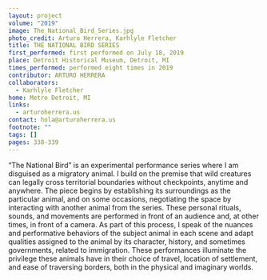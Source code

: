 ```yaml
---
layout: project
volume: "2019"
image: The_National_Bird_Series.jpg
photo_credit: Arturo Herrera, Karhlyle Fletcher
title: THE NATIONAL BIRD SERIES
first_performed: first performed on July 18, 2019
place: Detroit Historical Museum, Detroit, MI
times_performed: performed eight times in 2019
contributor: ARTURO HERRERA
collaborators:
  - Karhlyle Fletcher
home: Metro Detroit, MI
links:
  - arturoherrera.us
contact: hola@arturoherrera.us
footnote: ""
tags: []
pages: 338-339
---
```


“The National Bird” is an experimental performance series where I am disguised as a migratory animal. I build on the premise that wild creatures can legally cross territorial boundaries without checkpoints, anytime and anywhere. The piece begins by establishing its surroundings as the particular animal, and on some occasions, negotiating the space by interacting with another animal from the series. These personal rituals, sounds, and movements are performed in front of an audience and, at other times, in front of a camera. As part of this process, I speak of the nuances and performative behaviors of the subject animal in each scene and adapt qualities assigned to the animal by its character, history, and sometimes governments, related to immigration. These performances illuminate the privilege these animals have in their choice of travel, location of settlement, and ease of traversing borders, both in the physical and imaginary worlds.
